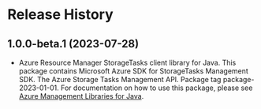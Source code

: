 # Release History

## 1.0.0-beta.1 (2023-07-28)

- Azure Resource Manager StorageTasks client library for Java. This package contains Microsoft Azure SDK for StorageTasks Management SDK. The Azure Storage Tasks Management API. Package tag package-2023-01-01. For documentation on how to use this package, please see [Azure Management Libraries for Java](https://aka.ms/azsdk/java/mgmt).
